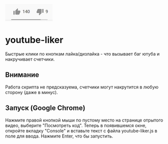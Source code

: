 ![](https://github.com/kotleni/youtube-liker/blob/main/example.jpg?raw=true)

# youtube-liker
Быстрые клики по кнопкам лайка/дизлайка - что вызывает баг ютуба и накручивает счетчики.

## Внимание
Работа скрипта не предсказуема, счетчики могут накрутится в любую сторону (даже в минус).

## Запуск (Google Chrome)

Нажмите правой кнопкой мыши по пустому место на странице отрытого видео, выберите "Посмотреть код".
Теперь в появившемся окне, откройте вкладку "Console" и вставьте текст с файла youtube-liker.js в поле для ввода.
Нажмите Enter, что бы запустить.
